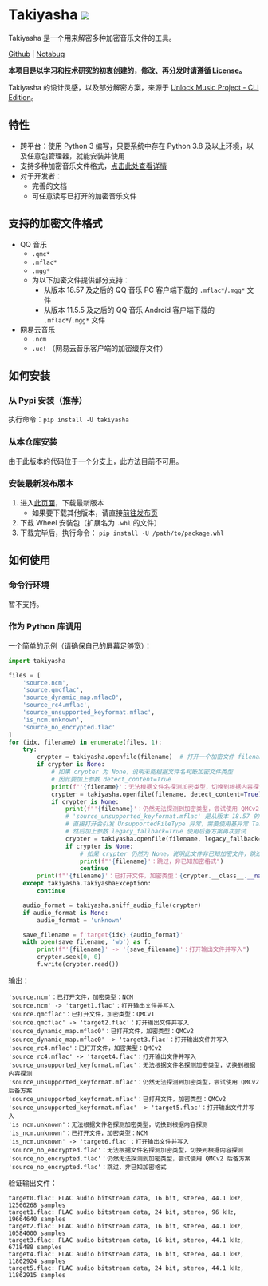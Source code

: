 # Takiyasha ![](https://img.shields.io/badge/Python-3.8+-blue)

Takiyasha 是一个用来解密多种加密音乐文件的工具。

[Github](https://github.com/nukemiko/takiyasha/tree/remaked) | [Notabug](https://notabug.org/MiketsuSmasher/takiyasha/src/remaked)

**本项目是以学习和技术研究的初衷创建的，修改、再分发时请遵循 [License](https://github.com/nukemiko/takiyasha/blob/remaked/LICENSE)。**

Takiyasha 的设计灵感，以及部分解密方案，来源于 [Unlock Music Project - CLI Edition](https://github.com/unlock-music/cli)。

## 特性

- 跨平台：使用 Python 3 编写，只要系统中存在 Python 3.8 及以上环境，以及任意包管理器，就能安装并使用
- 支持多种加密音乐文件格式，[点击此处查看详情](#supported_formats)
- 对于开发者：
    - 完善的文档
    - 可任意读写已打开的加密音乐文件

## <span id="supported_formats">支持的加密文件格式</span>

- QQ 音乐
    - `.qmc*`
    - `.mflac*`
    - `.mgg*`
    - 为以下加密文件提供部分支持：
        - 从版本 18.57 及之后的 QQ 音乐 PC 客户端下载的 `.mflac*`/`.mgg*` 文件
        - 从版本 11.5.5 及之后的 QQ 音乐 Android 客户端下载的 `.mflac*`/`.mgg*` 文件
- 网易云音乐
    - `.ncm`
    - `.uc!` （网易云音乐客户端的加密缓存文件）

## 如何安装

### 从 Pypi 安装（推荐）

执行命令：`pip install -U takiyasha`

### 从本仓库安装

由于此版本的代码位于一个分支上，此方法目前不可用。

### 安装最新发布版本

1. 进入[此页面](https://github.com/nukemiko/takiyasha/releases/latest)，下载最新版本
    - 如果要下载其他版本，请直接[前往发布页](https://github.com/nukemiko/takiyasha/releases)
2. 下载 Wheel 安装包（扩展名为 `.whl` 的文件）
3. 下载完毕后，执行命令：
    `pip install -U /path/to/package.whl`

## 如何使用

### 命令行环境

暂不支持。

### 作为 Python 库调用

一个简单的示例（请确保自己的屏幕足够宽）：

```python
import takiyasha

files = [
    'source.ncm',
    'source.qmcflac',
    'source_dynamic_map.mflac0',
    'source_rc4.mflac',
    'source_unsupported_keyformat.mflac',
    'is_ncm.unknown',
    'source_no_encrypted.flac'
]
for (idx, filename) in enumerate(files, 1):
    try:
        crypter = takiyasha.openfile(filename)  # 打开一个加密文件 filename
        if crypter is None:
            # 如果 crypter 为 None，说明未能根据文件名判断加密文件类型
            # 因此要加上参数 detect_content=True
            print(f"'{filename}'：无法根据文件名探测加密类型，切换到根据内容探测")
            crypter = takiyasha.openfile(filename, detect_content=True)
            if crypter is None:
                print(f"'{filename}'：仍然无法探测到加密类型，尝试使用 QMCv2 后备方案")
                # 'source_unsupported_keyformat.mflac' 是从版本 18.57 的 QQ 音乐 PC 客户端下载的文件，仅提供部分支持
                # 直接打开会引发 UnsupportedFileType 异常，需要使用基异常 TakiyashaException 捕获
                # 然后加上参数 legacy_fallback=True 使用后备方案再次尝试
                crypter = takiyasha.openfile(filename, legacy_fallback=True)
                if crypter is None:
                    # 如果 crypter 仍然为 None，说明此文件非已知加密文件，跳过
                    print(f"'{filename}'：跳过，非已知加密格式")
                    continue
        print(f"'{filename}'：已打开文件，加密类型：{crypter.__class__.__name__}")
    except takiyasha.TakiyashaException:
        continue

    audio_format = takiyasha.sniff_audio_file(crypter)
    if audio_format is None:
        audio_format = 'unknown'

    save_filename = f'target{idx}.{audio_format}'
    with open(save_filename, 'wb') as f:
        print(f"'{filename}' -> '{save_filename}'：打开输出文件并写入")
        crypter.seek(0, 0)
        f.write(crypter.read())
```

输出：

```sh-session
'source.ncm'：已打开文件，加密类型：NCM
'source.ncm' -> 'target1.flac'：打开输出文件并写入
'source.qmcflac'：已打开文件，加密类型：QMCv1
'source.qmcflac' -> 'target2.flac'：打开输出文件并写入
'source_dynamic_map.mflac0'：已打开文件，加密类型：QMCv2
'source_dynamic_map.mflac0' -> 'target3.flac'：打开输出文件并写入
'source_rc4.mflac'：已打开文件，加密类型：QMCv2
'source_rc4.mflac' -> 'target4.flac'：打开输出文件并写入
'source_unsupported_keyformat.mflac'：无法根据文件名探测加密类型，切换到根据内容探测
'source_unsupported_keyformat.mflac'：仍然无法探测到加密类型，尝试使用 QMCv2 后备方案
'source_unsupported_keyformat.mflac'：已打开文件，加密类型：QMCv2
'source_unsupported_keyformat.mflac' -> 'target5.flac'：打开输出文件并写入
'is_ncm.unknown'：无法根据文件名探测加密类型，切换到根据内容探测
'is_ncm.unknown'：已打开文件，加密类型：NCM
'is_ncm.unknown' -> 'target6.flac'：打开输出文件并写入
'source_no_encrypted.flac'：无法根据文件名探测加密类型，切换到根据内容探测
'source_no_encrypted.flac'：仍然无法探测到加密类型，尝试使用 QMCv2 后备方案
'source_no_encrypted.flac'：跳过，非已知加密格式
```

验证输出文件：

```sh-session
target0.flac: FLAC audio bitstream data, 16 bit, stereo, 44.1 kHz, 12560268 samples
target1.flac: FLAC audio bitstream data, 24 bit, stereo, 96 kHz, 19664640 samples
target2.flac: FLAC audio bitstream data, 16 bit, stereo, 44.1 kHz, 10584000 samples
target3.flac: FLAC audio bitstream data, 16 bit, stereo, 44.1 kHz, 6718488 samples
target4.flac: FLAC audio bitstream data, 16 bit, stereo, 44.1 kHz, 11802924 samples
target5.flac: FLAC audio bitstream data, 24 bit, stereo, 44.1 kHz, 11862915 samples
```
